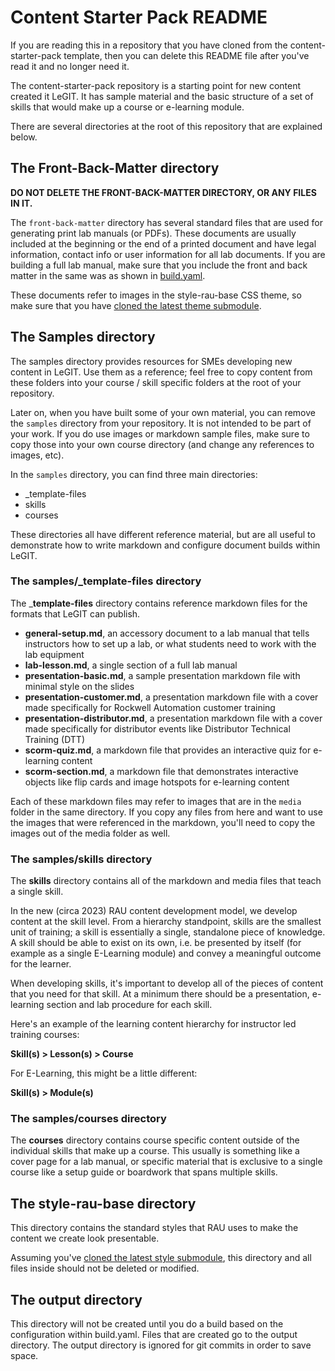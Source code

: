 # Content Starter Pack README

If you are reading this in a repository that you have cloned from the content-starter-pack template, then you can delete this README file after you've read it and no longer need it.

The content-starter-pack repository is a starting point for new content created it LeGIT. It has sample material and the basic structure of a set of skills that would make up a course or e-learning module.

There are several directories at the root of this repository that are explained below.

## The Front-Back-Matter directory

__DO NOT DELETE THE FRONT-BACK-MATTER DIRECTORY, OR ANY FILES IN IT.__

The ``front-back-matter`` directory has several standard files that are used for generating print lab manuals (or PDFs). These documents are usually included at the beginning or the end of a printed document and have legal information, contact info or user information for all lab documents. If you are building a full lab manual, make sure that you include the front and back matter in the same was as shown in [build.yaml](build.yaml).

These documents refer to images in the style-rau-base CSS theme, so make sure that you have [cloned the latest theme submodule](https://github.com/RAU-EIT/rau-start-here/blob/main/docs/user-guide/update-style.md).

## The Samples directory

The samples directory provides resources for SMEs developing new content in LeGIT. Use them as a reference; feel free to copy content from these folders into your course / skill specific folders at the root of your repository.

Later on, when you have built some of your own material, you can remove the ``samples`` directory from your repository. It is not intended to be part of your work. If you do use images or markdown sample files, make sure to copy those into your own course directory (and change any references to images, etc).

In the ``samples`` directory, you can find three main directories:

- _template-files
- skills
- courses

These directories all have different reference material, but are all useful to demonstrate how to write markdown and configure document builds within LeGIT.

### The samples/_template-files directory

The ___template-files__ directory contains reference markdown files for the formats that LeGIT can publish.

- __general-setup.md__, an accessory document to a lab manual that tells instructors how to set up a lab, or what students need to work with the lab equipment
- __lab-lesson.md__, a single section of a full lab manual
- __presentation-basic.md__, a sample presentation markdown file with minimal style on the slides
- __presentation-customer.md__, a presentation markdown file with a cover made specifically for Rockwell Automation customer training
- __presentation-distributor.md__, a presentation markdown file with a cover made specifically for distributor events like Distributor Technical Training (DTT)
- __scorm-quiz.md__, a markdown file that provides an interactive quiz for e-learning content
- __scorm-section.md__, a markdown file that demonstrates interactive objects like flip cards and image hotspots for e-learning content

Each of these markdown files may refer to images that are in the ``media`` folder in the same directory. If you copy any files from here and want to use the images that were referenced in the markdown, you'll need to copy the images out of the media folder as well.

### The samples/skills directory

The __skills__ directory contains all of the markdown and media files that teach a single skill.

In the new (circa 2023) RAU content development model, we develop content at the skill level. From a hierarchy standpoint, skills are the smallest unit of training; a skill is essentially a single, standalone piece of knowledge. A skill should be able to exist on its own, i.e. be presented by itself (for example as a single E-Learning module) and convey a meaningful outcome for the learner.

When developing skills, it's important to develop all of the pieces of content that you need for that skill. At a minimum there should be a presentation, e-learning section and lab procedure for each skill.

Here's an example of the learning content hierarchy for instructor led training courses:

__Skill(s) > Lesson(s) > Course__

For E-Learning, this might be a little different:

__Skill(s) > Module(s)__

### The samples/courses directory

The __courses__ directory contains course specific content outside of the individual skills that make up a course. This usually is something like a cover page for a lab manual, or specific material that is exclusive to a single course like a setup guide or boardwork that spans multiple skills.

## The style-rau-base directory

This directory contains the standard styles that RAU uses to make the content we create look presentable. 

Assuming you've [cloned the latest style submodule](https://github.com/RAU-EIT/rau-start-here/blob/main/docs/user-guide/dry-run.md#clone-the-current-document-styles), this directory and all files inside should not be deleted or modified.

## The output directory

This directory will not be created until you do a build based on the configuration within build.yaml. Files that are created go to the output directory. The output directory is ignored for git commits in order to save space.
